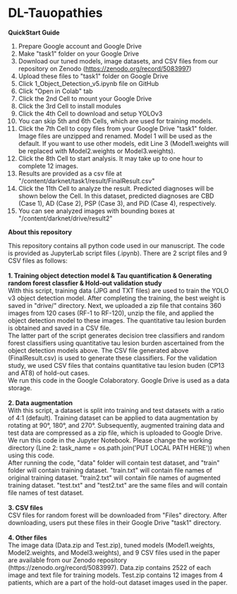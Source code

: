 # DL-Tauopathies
<B>QuickStart Guide</B>
1. Prepare Google account and Google Drive
2. Make "task1" folder on your Google Drive
3. Download our tuned models, image datasets, and CSV files from our repository on Zenodo (https://zenodo.org/record/5083997)
4. Upload these files to "task1" folder on Google Drive
5. Click 1_Object_Detection_v5.ipynb file on GitHub
6. Click "Open in Colab" tab
7. Click the 2nd Cell to mount your Google Drive
8. Click the 3rd Cell to install modules
9. Click the 4th Cell to download and setup YOLOv3
10. You can skip 5th and 6th Cells, which are used for training models.
11. Click the 7th Cell to copy files from your Google Drive "task1" folder. Image files are unzipped and renamed. Model 1 will be used as the default. If you want to use other models, edit Line 3 (Model1.weights will be replaced with Model2.weights or Model3.weights).
12. Click the 8th Cell to start analysis. It may take up to one hour to complete 12 images. 
13. Results are provided as a csv file at "/content/darknet/task1/result/FinalResult.csv"
14. Click the 11th Cell to analyze the result. Predicted diagnoses will be shown below the Cell. In this dataset, predicted diagnoses are CBD (Case 1), AD (Case 2), PSP (Case 3), and PiD (Case 4), respectively.
15. You can see analyzed images with bounding boxes at "/content/darknet/drive/result2"


<B>About this repository</B>  
<div>
This repository contains all python code used in our manuscript. The code is provided as JupyterLab script files (.ipynb). There are 2 script files and 9 CSV files as follows:
</div><br>
<div>
<B>1. Training object detection model & Tau quantification & Generating random forest classfier & Hold-out validation study</B> <BR>
With this script, training data (JPG and TXT files) are used to train the YOLO v3 object detection model. After completing the training, the best weight is saved in "drive/" directory. Next, we uploaded a zip file that contains 360 images from 120 cases (RF-1 to RF-120), unzip the file, and applied the object detection model to these images. The quantitative tau lesion burden is obtained and saved in a CSV file.<BR>
The latter part of the script generates decision tree classifiers and random forest classifiers using quantitative tau lesion burden ascertained from the object detection models above. The CSV file generated above (FinalResult.csv) is used to generate these classifiers. For the validation study, we used CSV files that contains quantitative tau lesion buden (CP13 and AT8) of hold-out cases.<BR>
We run this code in the Google Colaboratory. Google Drive is used as a data storage. 
</div><BR>
<div>
<B>2. Data augmentation</B><BR>
With this script, a dataset is split into training and test datasets with a ratio of 4:1 (default). Training dataset can be applied to data augmentation by rotating at 90°, 180°, and 270°. Subsequently, augmented training data and test data are compressed as a zip file, which is uploaded to Google Drive. We run this code in the Jupyter Notebook. Please change the working directory (Line 2: task_name = os.path.join('PUT LOCAL PATH HERE')) when using this code.<BR>
After running the code, "data" folder will contain test dataset, and "train" folder will contain training dataset. "train.txt" will contain file names of original training dataset. "train2.txt" will contain file names of augmented training dataset. "test.txt" and "test2.txt" are the same files and will contain file names of test dataset.
</div><BR>
<div>
<B>3. CSV files</B><BR>  
CSV files for random forest will be downloaded from "Files" directory. After downloading, users put these files in their Google Drive "task1" directory.<BR>
</div><BR>
<div>
<B>4. Other files</B><BR>  
The image data (Data.zip and Test.zip), tuned models (Model1.weights, Model2.weights, and Model3.weights), and 9 CSV files used in the paper are available from our Zenodo repository (https://zenodo.org/record/5083997). Data.zip contains 2522 of each image and text file for training models. Test.zip contains 12 images from 4 patients, which are a part of the hold-out dataset images used in the paper.
</div>
